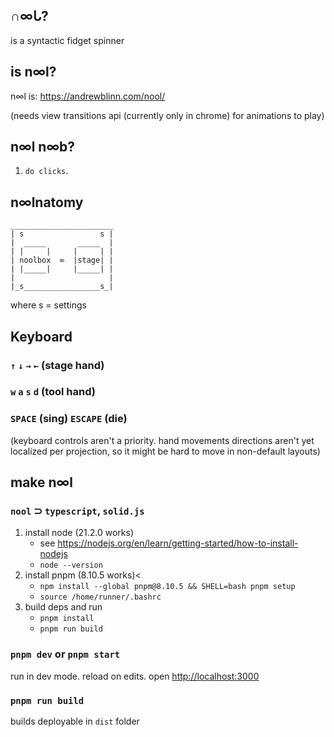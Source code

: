 ## ∩∞ᒐ?

is a syntactic fidget spinner

## is n∞l?

n∞l is: https://andrewblinn.com/nool/

(needs view transitions api (currently only in chrome) for animations to play)

## n∞l n∞b?
1. `do clicks`.

## n∞lnatomy
`_______________________`<br>
`| s                 s |`<br>
`|  _____       _____  |`<br>
`| |     |     |     | |`<br>
`| noolbox  ∞  |stage| |`<br>
`| |_____|     |_____| |`<br>
`|                     |`<br>
`|_s_________________s_|`<br>

where s = settings

## Keyboard

### `↑` `↓` `→` `←` (stage hand)
### `w` `a` `s` `d` (tool hand)
### `SPACE` (sing) `ESCAPE` (die)

(keyboard controls aren't a priority. hand movements directions aren't yet localized per projection, so it might be hard to move in non-default layouts)

## make n∞l

### `nool` ⊃ `typescript`, `solid.js`

1. install node (21.2.0 works)
   - see https://nodejs.org/en/learn/getting-started/how-to-install-nodejs
   - `node --version`
2. install pnpm (8.10.5 works)<
   - `npm install --global pnpm@8.10.5 && SHELL=bash pnpm setup`
   - `source /home/runner/.bashrc`
3. build deps and run
   - `pnpm install`
   - `pnpm run build`

### `pnpm dev` or `pnpm start`

run in dev mode. reload on edits.
open [http://localhost:3000](http://localhost:3000)

### `pnpm run build`

builds deployable in `dist` folder
